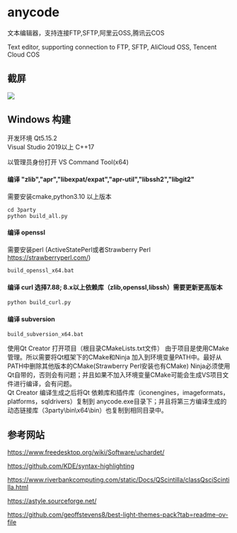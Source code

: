 # anycode

文本编辑器，支持连接FTP,SFTP,阿里云OSS,腾讯云COS

Text editor, supporting connection to FTP, SFTP, AliCloud OSS, Tencent Cloud COS

## 截屏

![](./screens/anycode.png)  


## Windows 构建  
开发环境 Qt5.15.2  
Visual Studio 2019以上 C++17  

以管理员身份打开 VS Command Tool(x64)  

####  编译 "zlib","apr","libexpat/expat","apr-util","libssh2","libgit2"  
需要安装cmake,python3.10 以上版本  
```
cd 3party
python build_all.py
```

#### 编译 openssl  
需要安装perl (ActiveStatePerl或者Strawberry Perl https://strawberryperl.com/)   
```
build_openssl_x64.bat
```
#### 编译 curl 选择7.88; 8.x以上依赖库（zlib,openssl,libssh）需要更新更高版本
```
python build_curl.py
```


#### 编译 subversion  
```
build_subversion_x64.bat
```

使用Qt Creator 打开项目（根目录CMakeLists.txt文件）
由于项目是使用CMake管理。所以需要将Qt框架下的CMake和Ninja 加入到环境变量PATH中。最好从PATH中删除其他版本的CMake(Strawberry Perl安装也有CMake)
Ninja必须使用Qt自带的，否则会有问题；并且如果不加入环境变量CMake可能会生成VS项目文件进行编译，会有问题。  
Qt Creator  编译生成之后将Qt 依赖库和插件库（iconengines，imageformats，platforms，sqldrivers）复制到 anycode.exe目录下；并且将第三方编译生成的动态链接库（3party\bin\x64\bin）也复制到相同目录中。




## 参考网站

https://www.freedesktop.org/wiki/Software/uchardet/  

https://github.com/KDE/syntax-highlighting  


https://www.riverbankcomputing.com/static/Docs/QScintilla/classQsciScintilla.html  

https://astyle.sourceforge.net/  



https://github.com/geoffstevens8/best-light-themes-pack?tab=readme-ov-file